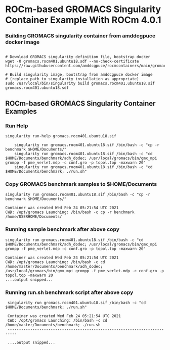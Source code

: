 # ROCm-based GROMACS Singularity Container Example With ROCm 4.0.1

### Building GROMACS singularity container from amddcgpuce docker image
```

# Download GROMACS singularity definition file, bootstrap docker
wget -O gromacs.rocm401.ubuntu18.sdf --no-check-certificate https://raw.githubusercontent.com/amddcgpuce/rocmcontainers/main/gromacs/gromacs.rocm401.ubuntu18.sdf

# Build singularity image, bootstrap from amddcgpuce docker image
# (replace path to singularity installation as appropriate)
sudo /usr/local/bin/singularity build gromacs.rocm401.ubuntu18.sif gromacs.rocm401.ubuntu18.sdf

```

## ROCm-based GROMACS Singularity Container Examples
### Run Help
```
singularity run-help gromacs.rocm401.ubuntu18.sif

    singularity run gromacs.rocm401.ubuntu18.sif /bin/bash -c "cp -r benchmark $HOME/Documents/"
    singularity run gromacs.rocm401.ubuntu18.sif /bin/bash -c "cd $HOME/Documents/benchmark/adh_dodec; /usr/local/gromacs/bin/gmx_mpi grompp -f pme_verlet.mdp -c conf.gro -p topol.top -maxwarn 20"
    singularity run gromacs.rocm401.ubuntu18.sif /bin/bash -c "cd $HOME/Documents/benchmark; ./run.sh"

```

### Copy GROMACS benchmark samples to $HOME/Documents
```
singularity run gromacs.rocm401.ubuntu18.sif /bin/bash -c "cp -r benchmark $HOME/Documents/"

Container was created Wed Feb 24 05:21:54 UTC 2021
CWD: /opt/gromacs Launching: /bin/bash -c cp -r benchmark /home/USERHOME/Documents/

```

### Running sample benchmark after above copy
```
singularity run gromacs.rocm401.ubuntu18.sif /bin/bash -c "cd $HOME/Documents/benchmark/adh_dodec; /usr/local/gromacs/bin/gmx_mpi grompp -f pme_verlet.mdp -c conf.gro -p topol.top -maxwarn 20"

Container was created Wed Feb 24 05:21:54 UTC 2021
CWD: /opt/gromacs Launching: /bin/bash -c cd /home/master/Documents/benchmark/adh_dodec; /usr/local/gromacs/bin/gmx_mpi grompp -f pme_verlet.mdp -c conf.gro -p topol.top -maxwarn 20
....output snipped...

```

### Running run.sh benchmark script after above copy
```
 singularity run gromacs.rocm401.ubuntu18.sif /bin/bash -c "cd $HOME/Documents/benchmark; ./run.sh"

 Container was created Wed Feb 24 05:21:54 UTC 2021
 CWD: /opt/gromacs Launching: /bin/bash -c cd /home/master/Documents/benchmark; ./run.sh
 --------------------------------------------------------------------------

 ....output snipped...
```
